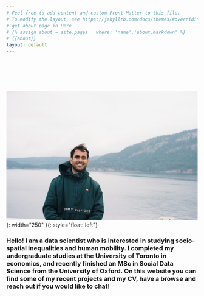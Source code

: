 ```yaml
---
# Feel free to add content and custom Front Matter to this file.
# To modify the layout, see https://jekyllrb.com/docs/themes/#overriding-theme-defaults
# get about page in Here
# {% assign about = site.pages | where: 'name','about.markdown' %}
# {{about}}
layout: default
---
```


<br/><br/><br/><br/>


![image](static/prof_pic.jpg){: width="250" }{: style="float: left"}

### Hello! I am a data scientist who is interested in studying socio-spatial inequalities and human mobility. I completed my undergraduate studies at the University of Toronto in economics, and recently finished an MSc in Social Data Science from the University of Oxford. On this website you can find some of my recent projects and my CV, have a browse and reach out if you would like to chat!



